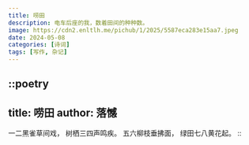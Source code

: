 ```yaml
---
title: 唠田
description: 电车后座的我，数着田间的种种数。
image: https://cdn2.enltlh.me/pichub/1/2025/5587eca283e15aa7.jpeg
date: 2024-05-08
categories: [诗词]
tags: [写作, 杂记]
---
```


::poetry
---
title: 唠田
author: 落憾
---
一二黑雀草间戏，
树栖三四声鸣疾。
五六柳枝垂拂面，
绿田七八黄花起。
::